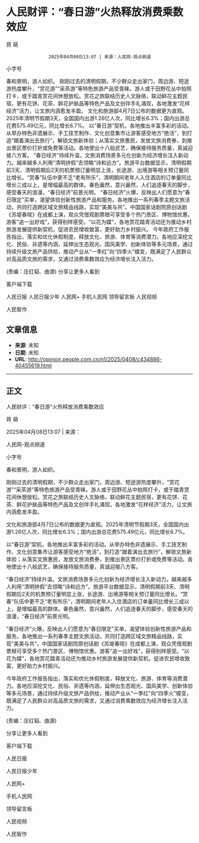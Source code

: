 # 人民财评：“春日游”火热释放消费乘数效应

蒋 萌


					2025年04月08日13:07 | 来源：人民网-观点频道


小字号





春和景明，游人如织。
刚刚过去的清明假期，不少群众走出家门，周边游、短途游热度攀升，“赏花游”“采茶游”等特色旅游产品受青睐。游人或于田野花丛中拍照打卡，或于踏青赏花间休憩放松。赏花之旅联结历史人文脉络，联动鲜花主题民宿，更有花饼、花茶、鲜花护肤品等特色产品及文创伴手礼涌现，各地激发“花样经济”活力，让文旅内涵愈发丰盈。
文化和旅游部4月7日公布的数据更为直观。2025年清明节假期3天，全国国内出游1.26亿人次，同比增长6.3%；国内出游总花费575.49亿元，同比增长6.7%。
以“春日游”契机，各地推出丰富多彩的活动。从举办特色非遗展示、手工技艺制作、文化创意集市让游客感受地方“绝活”，到打造“跟着演出去旅行”，解锁文旅新体验；从落实文旅惠民，发放文旅消费券，到推出景区票价打折或免费等活动。各地使出十八般武艺，确保接待服务质量，真诚迎接八方客。
“春日经济”持续升温，文旅消费场景多元化创新为经济增长注入新动力。越来越多人利用“清明拼假”去领略“诗和远方”。旅游平台数据显示，清明假期前3天、清明假期后2天的机票预订量明显上涨，长途游、出境游等相关预订量同比增长。“赏春”队伍中更不乏“老有所乐”，清明期间老年人入住酒店的订单量同比增长三成以上，是增幅最高的群体。春色盎然，意兴盎然，人们追逐春天的脚步，感受春天的浪漫，“春日经济”前景光明。
“春日经济”火爆，反映出人们愿意为“春日限定”买单，渴望体验创新性旅游产品和服务。各地推出一系列春季主题文旅活动，共同打造跨区域文旅精品线路，实现“美美与共”。中国国家话剧院原创话剧《苏堤春晓》在成都上演，观众凭借观剧票根可享受多个热门景区、博物馆优惠。游客“追一出好戏”，获得别样感受。“以花为媒”，各地赏花踏青活动还为推动乡村旅游发展提供新契机，促进农民增收致富，更好助力乡村振兴。
今年政府工作报告指出，落实和优化休假制度，释放文化、旅游、体育等消费潜力。各地应深挖文化、民俗、非遗等内涵，延伸出生态观光、国风美学、创新体验等多元场景，通过持续升级文旅产品供给，推动产业从“一季红”向“四季火”蝶变，既满足了人民群众对高品质文旅的需求，又通过消费乘数效应为经济增长注入活力。

(责编：庄红韬、曲源)
分享让更多人看到  


客户端下载

人民日报
人民日报少年
人民网+
手机人民网
领导留言板
人民视频

人民智作

## 文章信息

- **来源**: 未知
- **日期**: 未知
- **URL**: http://opinion.people.com.cn/n1/2025/0408/c434886-40455619.html

---

## 正文

人民财评：“春日游”火热释放消费乘数效应

蒋 萌

2025年04月08日13:07 | 来源：

人民网-观点频道

小字号

春和景明，游人如织。

刚刚过去的清明假期，不少群众走出家门，周边游、短途游热度攀升，“赏花游”“采茶游”等特色旅游产品受青睐。游人或于田野花丛中拍照打卡，或于踏青赏花间休憩放松。赏花之旅联结历史人文脉络，联动鲜花主题民宿，更有花饼、花茶、鲜花护肤品等特色产品及文创伴手礼涌现，各地激发“花样经济”活力，让文旅内涵愈发丰盈。

文化和旅游部4月7日公布的数据更为直观。2025年清明节假期3天，全国国内出游1.26亿人次，同比增长6.3%；国内出游总花费575.49亿元，同比增长6.7%。

以“春日游”契机，各地推出丰富多彩的活动。从举办特色非遗展示、手工技艺制作、文化创意集市让游客感受地方“绝活”，到打造“跟着演出去旅行”，解锁文旅新体验；从落实文旅惠民，发放文旅消费券，到推出景区票价打折或免费等活动。各地使出十八般武艺，确保接待服务质量，真诚迎接八方客。

“春日经济”持续升温，文旅消费场景多元化创新为经济增长注入新动力。越来越多人利用“清明拼假”去领略“诗和远方”。旅游平台数据显示，清明假期前3天、清明假期后2天的机票预订量明显上涨，长途游、出境游等相关预订量同比增长。“赏春”队伍中更不乏“老有所乐”，清明期间老年人入住酒店的订单量同比增长三成以上，是增幅最高的群体。春色盎然，意兴盎然，人们追逐春天的脚步，感受春天的浪漫，“春日经济”前景光明。

“春日经济”火爆，反映出人们愿意为“春日限定”买单，渴望体验创新性旅游产品和服务。各地推出一系列春季主题文旅活动，共同打造跨区域文旅精品线路，实现“美美与共”。中国国家话剧院原创话剧《苏堤春晓》在成都上演，观众凭借观剧票根可享受多个热门景区、博物馆优惠。游客“追一出好戏”，获得别样感受。“以花为媒”，各地赏花踏青活动还为推动乡村旅游发展提供新契机，促进农民增收致富，更好助力乡村振兴。

今年政府工作报告指出，落实和优化休假制度，释放文化、旅游、体育等消费潜力。各地应深挖文化、民俗、非遗等内涵，延伸出生态观光、国风美学、创新体验等多元场景，通过持续升级文旅产品供给，推动产业从“一季红”向“四季火”蝶变，既满足了人民群众对高品质文旅的需求，又通过消费乘数效应为经济增长注入活力。

(责编：庄红韬、曲源)

分享让更多人看到

客户端下载

人民日报

人民日报少年

人民网+

手机人民网

领导留言板

人民视频

人民智作

